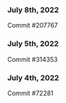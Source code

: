 ### July 8th, 2022

Commit #207767

### July 5th, 2022

Commit #314353


### July 4th, 2022

Commit #72281
